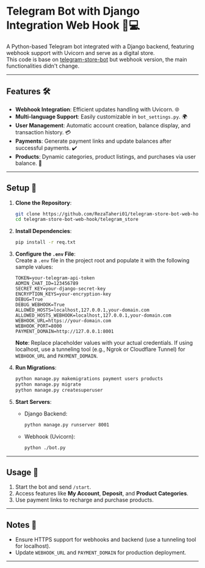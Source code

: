 
# Telegram Bot with Django Integration Web Hook 📢💻  

A Python-based Telegram bot integrated with a Django backend, featuring webhook support with Uvicorn and serve as a digital store.  
This code is base on [telegram-store-bot](https://github.com/RezaTaheri01/telegram-store-bot) but webhook version, the main functionalities didn't change.

---

## Features 🛠️  

- **Webhook Integration**: Efficient updates handling with Uvicorn. 🌐  
- **Multi-language Support**: Easily customizable in `bot_settings.py`. 🌍  
- **User Management**: Automatic account creation, balance display, and transaction history. 💳  
- **Payments**: Generate payment links and update balances after successful payments. ✔️  
- **Products**: Dynamic categories, product listings, and purchases via user balance. 🛒  

---

## Setup 🚀  

1. **Clone the Repository**:  
   ```bash
   git clone https://github.com/RezaTaheri01/telegram-store-bot-web-hook.git
   cd telegram-store-bot-web-hook/telegram_store
   ```

2. **Install Dependencies**:  
   ```bash
   pip install -r req.txt
   ```

3. **Configure the `.env` File**:  
   Create a `.env` file in the project root and populate it with the following sample values:  
   ```env
   TOKEN=your-telegram-api-token
   ADMIN_CHAT_ID=123456789
   SECRET_KEY=your-django-secret-key
   ENCRYPTION_KEYS=your-encryption-key
   DEBUG=True
   DEBUG_WEBHOOK=True
   ALLOWED_HOSTS=localhost,127.0.0.1,your-domain.com
   ALLOWED_HOSTS_WEBHOOK=localhost,127.0.0.1,your-domain.com
   WEBHOOK_URL=https://your-domain.com
   WEBHOOK_PORT=8000
   PAYMENT_DOMAIN=http://127.0.0.1:8001
   ```

   **Note**: Replace placeholder values with your actual credentials. If using localhost, use a tunneling tool (e.g., Ngrok or Cloudflare Tunnel) for `WEBHOOK_URL` and `PAYMENT_DOMAIN`.  

4. **Run Migrations**:  
   ```bash
   python manage.py makemigrations payment users products
   python manage.py migrate
   python manage.py createsuperuser
   ```

5. **Start Servers**:  
   - Django Backend:  
     ```bash
     python manage.py runserver 8001
     ```  
   - Webhook (Uvicorn):  
     ```bash
     python ./bot.py
     ```

---

## Usage 💬  

1. Start the bot and send `/start`.  
2. Access features like **My Account**, **Deposit**, and **Product Categories**.  
3. Use payment links to recharge and purchase products.  

---

## Notes 📝  

- Ensure HTTPS support for webhooks and backend (use a tunneling tool for localhost).  
- Update `WEBHOOK_URL` and `PAYMENT_DOMAIN` for production deployment.  

--- 
